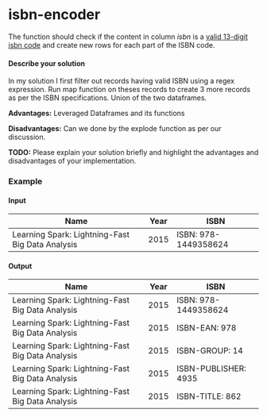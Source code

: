 # isbn-encoder

The function should check if the content in column _isbn_ is a [valid 13-digit isbn code](https://en.wikipedia.org/wiki/International_Standard_Book_Number) and create new rows for each part of the ISBN code.

#### Describe your solution
In my solution I first filter out records having valid ISBN using a regex expression.
Run map function on theses records to create 3 more records as per the ISBN specifications.
Union of the two dataframes.

**Advantages:**
Leveraged Dataframes and its functions 

**Disadvantages:**
Can we done by the explode function as per our discussion.

__TODO:__ Please explain your solution briefly and highlight the advantages and disadvantages of your implementation.

### Example

#### Input

| Name        | Year           | ISBN  |
| ----------- |:--------------:|-------|
| Learning Spark: Lightning-Fast Big Data Analysis      | 2015 | ISBN: 978-1449358624 |

#### Output

| Name        | Year           | ISBN  |
| ----------- |:--------------:|-------|
| Learning Spark: Lightning-Fast Big Data Analysis      | 2015 | ISBN: 978-1449358624 |
| Learning Spark: Lightning-Fast Big Data Analysis      | 2015 | ISBN-EAN: 978 |
| Learning Spark: Lightning-Fast Big Data Analysis      | 2015 | ISBN-GROUP: 14 |
| Learning Spark: Lightning-Fast Big Data Analysis      | 2015 | ISBN-PUBLISHER: 4935 |
| Learning Spark: Lightning-Fast Big Data Analysis      | 2015 | ISBN-TITLE: 862 |
